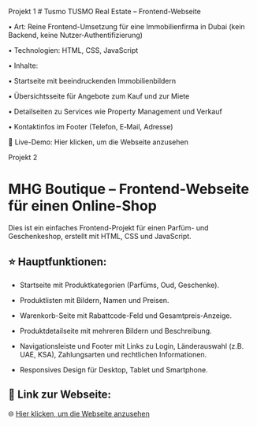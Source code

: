 
Projekt 1 # Tusmo
TUSMO Real Estate – Frontend-Webseite

• Art: Reine Frontend-Umsetzung für eine Immobilienfirma in Dubai (kein Backend, keine Nutzer‑Authentifizierung)

• Technologien: HTML, CSS, JavaScript

• Inhalte:

• Startseite mit beeindruckenden Immobilienbildern

• Übersichtsseite für Angebote zum Kauf und zur Miete

• Detailseiten zu Services wie Property Management und Verkauf

• Kontaktinfos im Footer (Telefon, E‑Mail, Adresse)



🔗 Live-Demo: Hier klicken, um die Webseite anzusehen

Projekt 2
# MHG Boutique – Frontend-Webseite für einen Online-Shop



Dies ist ein einfaches Frontend-Projekt für einen Parfüm- und Geschenkeshop, erstellt mit HTML, CSS und JavaScript.



## ⭐ Hauptfunktionen:

- Startseite mit Produktkategorien (Parfüms, Oud, Geschenke).

- Produktlisten mit Bildern, Namen und Preisen.

- Warenkorb-Seite mit Rabattcode-Feld und Gesamtpreis-Anzeige.

- Produktdetailseite mit mehreren Bildern und Beschreibung.

- Navigationsleiste und Footer mit Links zu Login, Länderauswahl (z.B. UAE, KSA), Zahlungsarten und rechtlichen Informationen.

- Responsives Design für Desktop, Tablet und Smartphone.



## 🔗 Link zur Webseite:

🌐 [Hier klicken, um die Webseite anzusehen](https://mhg.start-tech.ae)

